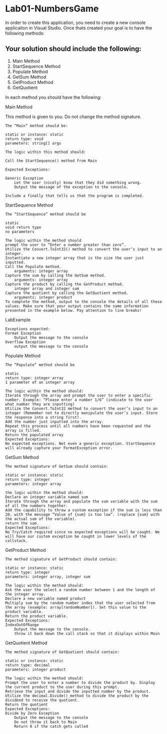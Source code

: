 # Lab01-NumbersGame

In order to create this application, you need to create a new console applicaiton in Visual Studio. Once thats created your goal is to have the following methods:

## Your solution should include the following:

1. Main Method
2. StartSequence Method
3. Populate Method
4. GetSum Method
5. GetProduct Method
6. GetQuotient

In each method you should have the following:

Main Method

This method is given to you. Do not change the method signature.

    The “Main” method should be:

    static or instance: static
    return type: void
    parameters: string[] args

    The logic within this method should:

    Call the StartSequence() method from Main

    Expected Exceptions:

    Generic Exception
        Let the user (nicely) know that they did something wrong.
        Output the message of the exception to the console.

    Include a finally that tells us that the program is completed.

StartSequence Method

    The “StartSequence” method should be

    static
    void return type
    no parameters

    The logic within the method should
    prompt the user to “Enter a number greater than zero”.
    Utilize the Convert.ToInt32() method to convert the user’s input to an integer.
    Instantiate a new integer array that is the size the user just inputted.
    Call the Populate method.
        arguments: integer array
    Capture the sum by calling the GetSum method.
        arguments: integer array
    Capture the product by calling the GetProduct method.
        integer array and integer sum
    Capture the quotient by calling the GetQuotient method.
        arguments: integer product
    To complete the method, output to the console the details of all these values. Make sure that your output contains the same information presented in the example below. Pay attention to line breaks!

LabExample

    Exceptions expected:
    Format Exception
        Output the message to the console
    Overflow Exception
        output the message to the console

Populate Method

    The “Populate” method should be

    static
    return type: integer array
    1 parameter of an integer array

    The logic within the method should:
    Iterate through the array and prompt the user to enter a specific number. Example: “Please enter a number 1/6” (indicate to the user what number they are inputting)
    Utilize the Convert.ToInt32 method to convert the user’s input to an integer (Remember not to directly manipulate the user’s input. Store the response into a string first).
    Add the number just inputted into the array.
    Repeat this process until all numbers have been requested and the array is filled.
    Return the populated array
    Expected Exceptions:
    No expected exceptions. Not even a generic exception. StartSequence will already capture your FormatException error.

GetSum Method

    The method signature of GetSum should contain:

    static or instance: static
    return type: integer
    parameters: integer array

    the logic within the method should:
    Declare an integer variable named sum
    Iterate through the array and populate the sum variable with the sum of all the numbers together.
    Add the capability to throw a custom exception if the sum is less than 20, with the message “Value of {sum} is too low”. (replace {sum} with the actual sum of the variable).
    return the sum.
    Expected Exceptions:
    No Try/Catch required since no expected exceptions will be caught. We will have our custom exception be caught in lower levels of the callstack.

GetProduct Method

    The method signature of GetProduct should contain:

    static or instance: static
    return type: integer
    parameters: integer array, integer sum

    The logic within the method should:
    Ask the user the select a random number between 1 and the length of the integer array.
    Declare a new variable named product
    Multiply sum by the random number index that the user selected from the array (example: array[randomNumber]). Set this value to the product variable.
    Return the product variable.
    Expected Exceptions:
    IndexOutOfRange
        Output the message to the console.
        throw it back down the call stack so that it displays within Main

GetQuotient Method

    The method signature of GetQuotient should contain:

    static or instance: static
    return type: decimal
    parameters: integer product

    The logic within the method should:
    Prompt the user to enter a number to divide the product by. Display the current product to the user during this prompt.
    Retrieve the input and divide the inputted number by the product.
    Utilize the decimal.Divide() method to divide the product by the dividend to receive the quotient.
    Return the quotient
    Expected Exceptions:
    Divide by Zero Exception
        Output the message to the console
        Do not throw it back to Main
        Return 0 if the catch gets called

